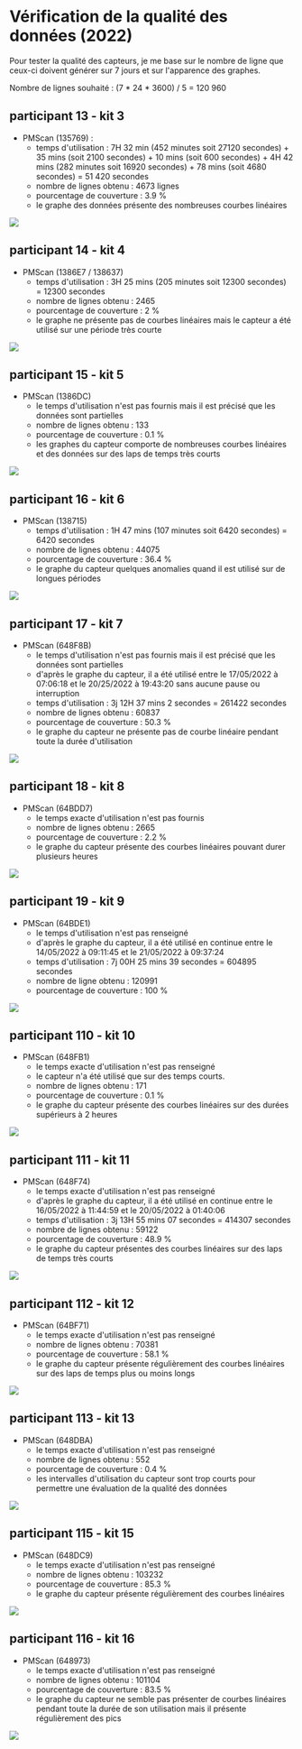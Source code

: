 # Vérification de la qualité des données (2022)

Pour tester la qualité des capteurs, je me base sur le nombre de ligne que ceux-ci doivent générer sur 7 jours et sur l'apparence des graphes.

Nombre de lignes souhaité : (7 * 24 * 3600) / 5 = 120 960

## participant 13 - kit 3
- PMScan (135769) :
  - temps d'utilisation : 7H 32 min (452 minutes soit 27120 secondes) + 35 mins (soit 2100 secondes) + 10 mins (soit 600 secondes) + 4H 42 mins (282 minutes soit 16920 secondes) + 78 mins (soit 4680 secondes) = 51 420 secondes
  - nombre de lignes obtenu : 4673 lignes
  - pourcentage de couverture : 3.9 %
  - le graphe des données présente des nombreuses courbes linéaires

![](kit3.jpg)

<div style="page-break-after: always"></div>

## participant 14 - kit 4
- PMScan (1386E7 / 138637)
  - temps d'utilisation : 3H 25 mins (205 minutes soit 12300 secondes) = 12300 secondes
  - nombre de lignes obtenu : 2465
  - pourcentage de couverture : 2 %
  - le graphe ne présente pas de courbes linéaires mais le capteur a été utilisé sur une période très courte

![](kit4.jpg)

<div style="page-break-after: always"></div>

## participant 15 - kit 5
- PMScan (1386DC)
  - le temps d'utilisation n'est pas fournis mais il est précisé que les données sont partielles
  - nombre de lignes obtenu : 133
  - pourcentage de couverture : 0.1 %
  - les graphes du capteur comporte de nombreuses courbes linéaires et des données sur des laps de temps très courts

![](kit5.jpg)

<div style="page-break-after: always"></div>

## participant 16 - kit 6
- PMScan (138715)
  - temps d'utilisation : 1H 47 mins (107 minutes soit 6420 secondes) = 6420 secondes
  - nombre de lignes obtenu : 44075
  - pourcentage de couverture : 36.4 %
  - le graphe du capteur quelques anomalies quand il est utilisé sur de longues périodes

![](kit6.jpg)

<div style="page-break-after: always"></div>

## participant 17 - kit 7
- PMScan (648F8B)
  - le temps d'utilisation n'est pas fournis mais il est précisé que les données sont partielles
  - d'après le graphe du capteur, il a été utilisé entre le 17/05/2022 à 07:06:18 et le 20/25/2022 à 19:43:20 sans aucune pause ou interruption
  - temps d'utilisation : 3j 12H 37 mins 2 secondes = 261422 secondes
  - nombre de lignes obtenu : 60837
  - pourcentage de couverture : 50.3 %
  - le graphe du capteur ne présente pas de courbe linéaire pendant toute la durée d'utilisation

![](kit7.jpg)

<div style="page-break-after: always"></div>

## participant 18 - kit 8
- PMScan (64BDD7)
  - le temps exacte d'utilisation n'est pas fournis
  - nombre de lignes obtenu : 2665
  - pourcentage de couverture : 2.2 %
  - le graphe du capteur présente des courbes linéaires pouvant durer plusieurs heures

![](kit8.jpg)

<div style="page-break-after: always"></div>

## participant 19 - kit 9
- PMScan (64BDE1)
  - le temps d'utilisation n'est pas renseigné
  - d'après le graphe du capteur, il a été utilisé en continue entre le 14/05/2022 à 09:11:45 et le 21/05/2022 à 09:37:24
  - temps d'utilisation : 7j 00H 25 mins 39 secondes = 604895 secondes
  - nombre de ligne obtenu : 120991
  - pourcentage de couverture : 100 %

![](kit9.jpg)

<div style="page-break-after: always"></div>

## participant 110 - kit 10
- PMScan (648FB1)
  - le temps exacte d'utilisation n'est pas renseigné
  - le capteur n'a été utilisé que sur des temps courts.
  - nombre de lignes obtenu : 171
  - pourcentage de couverture : 0.1 %
  - le graphe du capteur présente des courbes linéaires sur des durées supérieurs à 2 heures

![](kit10.jpg)

<div style="page-break-after: always"></div>

## participant 111 - kit 11
- PMScan (648F74)
  - le temps exacte d'utilisation n'est pas renseigné
  - d'après le graphe du capteur, il a été utilisé en continue entre le 16/05/2022 à 11:44:59 et le 20/05/2022 à 01:40:06
  - temps d'utilisation : 3j 13H 55 mins 07 secondes = 414307 secondes
  - nombre de lignes obtenu : 59122
  - pourcentage de couverture : 48.9 %
  - le graphe du capteur présentes des courbes linéaires sur des laps de temps très courts

![](kit11.jpg)

<div style="page-break-after: always"></div>

## participant 112 - kit 12
- PMScan (64BF71)
  - le temps exacte d'utilisation n'est pas renseigné
  - nombre de lignes obtenu : 70381
  - pourcentage de couverture : 58.1 %
  - le graphe du capteur présente régulièrement des courbes linéaires sur des laps de temps plus ou moins longs

![](kit12.jpg)

<div style="page-break-after: always"></div>

## participant 113 - kit 13
- PMScan (648DBA)
  - le temps exacte d'utilisation n'est pas renseigné
  - nombre de lignes obtenu : 552
  - pourcentage de couverture : 0.4 %
  - les intervalles d'utilisation du capteur sont trop courts pour permettre une évaluation de la qualité des données

![](kit13.jpg)

<div style="page-break-after: always"></div>

## participant 115 - kit 15
- PMScan (648DC9)
  - le temps exacte d'utilisation n'est pas renseigné
  - nombre de lignes obtenu : 103232
  - pourcentage de couverture : 85.3 %
  - le graphe du capteur présente régulièrement des courbes linéaires

![](kit15.jpg)

<div style="page-break-after: always"></div>

## participant 116 - kit 16
- PMScan (648973)
  - le temps exacte d'utilisation n'est pas renseigné
  - nombre de lignes obtenu : 101104
  - pourcentage de couverture : 83.5 %
  - le graphe du capteur ne semble pas présenter de courbes linéaires pendant toute la durée de son utilisation mais il présente régulièrement des pics

![](kit16.jpg)